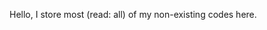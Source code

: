 Hello, I store most (read: all) of my non-existing codes here. 

<!---
hafiezul/hafiezul is a ✨ special ✨ repository because its `README.md` (this file) appears on your GitHub profile.
You can click the Preview link to take a look at your changes.
--->
